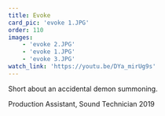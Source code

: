 ```yaml
---
title: Evoke
card_pic: 'evoke 1.JPG'
order: 110 
images:
    - 'evoke 2.JPG'
    - 'evoke 1.JPG'
    - 'evoke 3.JPG'
watch_link: 'https://youtu.be/DYa_mirUg9s'
---
```


Short about an accidental demon summoning.

Production Assistant, Sound Technician 2019

